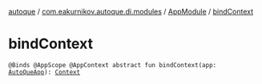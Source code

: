[autoque](../../index.md) / [com.eakurnikov.autoque.di.modules](../index.md) / [AppModule](index.md) / [bindContext](./bind-context.md)

# bindContext

`@Binds @AppScope @AppContext abstract fun bindContext(app: `[`AutoQueApp`](../../com.eakurnikov.autoque.domain.app/-auto-que-app/index.md)`): `[`Context`](https://developer.android.com/reference/android/content/Context.html)